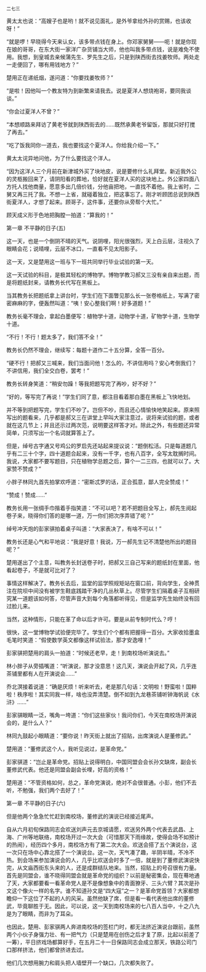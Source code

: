     二七三 

   黄太太也说：“高嫂子也是哟！就不说见面礼，是外爷拿给外孙的赏赐，也该收呀！”

   “就是啰！早晓得今天来认女，该多带点钱在身上。你邓家舅舅——呃！就是你现在娘的哥哥，在东大街一家洋广杂货铺当大师，他也叫我多带点钱，说是难免不使用。我想，到皇城去亲候蒲先生、罗先生之后，只是到陕西街去找姜牧师。两处走一走便回了，哪有用钱地方？”

   楚用正在递纸烟，遂问道：“你要找姜牧师？”

   “是啦！因他叫一个教友特为到新繁来请我去。说是夏洋人想烧袍哥，要同我谈谈。”

   “你会过夏洋人不曾？”

   “本想顺路来拜访了黄老爷就到陕西街去的……既然承黄老爷留饭，那就只好打搅了再去。”

   “吃了饭我同你一道去，我也要找这个夏洋人。你给我介绍一下。”

   黄太太诧异地问他，为了什么要找这个洋人。

   “因为这洋人三个月前在新津城外买了块地皮，说是要修什么礼拜堂。新近我外公的灵柩搬回来了，请阴阳看的葬地，恰好就在夏洋人买的这块地上。外公家四面八方托人找他商量，愿意多出几倍价钱，分他亩把地，一直找不着他。我上省时，二舅又再三托了我。不想一上省，就碰着独立，把这事忘了。刚才听顾团总说到陕西街夏洋人，才想了起来。顾哥子，这件事，还要你从旁帮个大忙。”

   顾天成义形于色地把胸膛一拍道：“算我的！”

   第一章 不平静的日子(五)

   这一天，也是一个倒阴不晴的天气。说阴哩，阳光很强烈，天上白云层，注视久了眼睛会花；说晴哩，云层不冰口，一直看不见太阳影子。

   这一天，又是楚用这一班与下一班共同举行毕业试验的第一天。

   这一天试验的科目，是极其轻松的博物学。博物学教习郝又三没有亲自来出题，而是将题纸封来，请教务长代写在黑板上。

   当其教务长把题纸拿上讲台时，学生们在下面瞥见那么长一张卷格纸上，写满了密密麻麻的字，便轰然叫道：“咦！安心整我们啊！好多道题！”

   教务长毫不理会，拿起白墨便写：植物学十道，动物学十道，矿物学十道，生物学十道。

   “不行！不行！题太多了，我们答不全！”

   教务长仍然不理会，继续写：每题十道作二十五分算，全答一百分。

   “硬不行！把郝又三喊来，我们当面问他！怎么的，不讲信用吗？安心考倒我们？不讲信用，我们全交白卷，罢考！”

   教务长转身笑道：“稍安勿躁！等我把题写完了再吵，好不好？”

   “好的，等写完了再说！”学生们同了意，都注目看着那白墨在黑板上飞快地划。

   并不等到把题写完，学生们不吵了。岂但不吵，而且还心情愉快地笑起来。原来照写出的题看来，几乎都是郝又三在讲堂上早叫大家注意过，说将来试验的题，或者就在这几节上；并且还示过两次范，说明要这样答才对。除此之外，有些题还异常简单，只须写出一个名词就算答上了。

   但是，绰号古字通又号鸡公的罗启先还站起来提议说：“题倒松活。只是每道题几乎有二三十个字，四十道题合起来，没有一千字，也有八百字，全写太耽搁时间。我说，大家都不要写题目，只在植物学总题之后，算个一二三四，也就可以了。大家赞不赞成？”

   小胖子林同九首先拍掌欢呼道：“密斯忒罗的话，正合孤意，鄙人完全赞成！”

   “赞成！赞成……”

   教务长用一张绸手巾揩着手指笑道：“不可以吧？若不把题目全写上，郝先生阅起卷子来，晓得你们答的是哪一道，万一你们把次序弄错了呢？”

   绰号冲天炮的彭家骐拍着桌子叫道：“大家表决了，有啥不可以！”

   教务长还是心气和平地说：“我是好意！我说，万一郝先生记不清楚他所出的题目呢？”

   楚用遂出了个主意，叫教务长封送卷子时，把郝又三自己写来的题纸封在里面，他看起卷子，不是就可比对了？

   事情这样解决了。教务长去后，监堂的监学照规矩站在窗口前，背向学生，全神贯注在院坝中间没有被学生鞋底践踏干净的几丛秋草上。尽管学生们隔着桌子互相研究某一道题该如何答，尽管声音大到每个角落都听得见，但是监学先生始终没有回过脸儿来。

   当然，这种情形，只能在革了命以后才许可。要是从前专制时代么？哼！

   很快，这一堂博物学试验便完毕了。学生们个个都有把握得一百分。大家收拾墨盒毛笔时笑道：“假使数学英文都像这样试验法，那才安逸哩！”

   彭家骐把楚用的肩头一拍道：“时候还老早，走！到南校场听演说去。”

   林小胖子从旁插嘴道：“听演说，那才没意思！这几天，演说会开起了风，几乎连茶铺里都有人在开演说会……”

   乔北溟接着说道：“确是厌烦！听来听去，老是那几句话：文明啦！野蛮啦！国粹啦！秩序啦！其实同我一样，啥也没弄清楚。倒不如到九龙巷茶铺听钟海帆说《水浒》……”

   彭家骐眼睛一泛，嘴角一垮道：“你们这些家伙！我问你们，今天在南校场开演说会的，是什么人？”

   林同九鼓起小眼睛道：“要你说！昨天街上就出了招贴，出席演说人是董修武。”

   楚用道：“董修武这个人，我听见说过，是革命党。”

   彭家骐道：“岂止是革命党。招贴上说得明白，中国同盟会会长孙文缺席，副会长董修武代表。他还是同盟会副会长哩，好高的资格！”

   楚用道：“不管资格如何，总之，革命党演说，绝对不会很普通。小彭，他们不去听，不勉强，我们两个去好了！”

   第一章 不平静的日子(六)

   但是他两个急急忙忙赶到南校场，董修武的演说已经接近尾声。

   自从六月初旬保路同志会欢送刘声元去京城请愿，欢送另外两个代表去武昌、上海、广州等地联络，南校场开过一次大会（可惜那天下雨缘故，使得会场不如预计的热闹），经历四个多月，南校场方有了第二次大会。欢送会搭了五个演说台，这一次只在场中心靠北搭了一个演说台。这一次，天气凑了趣，半阴半晴，不冷不热。到会场来参加演说会的人，几乎比欢送会时多了一倍，就是到了董修武演说快完，从文庙西街东头来的人，还是成群结队地来。当然，招贴上的号召很有力量。首先是同盟会，谁不晓得同盟会就是革命党的组织？以前是秘密集会，现在蓦地通了天，大家都要看一看革命党人是不是像想象中的青面獠牙、三头六臂？其次是孙文这个像火一样的名字。谁不知道孙文是“四大寇”之一？是革命党首领？大家都想瞻仰一下这位了不起的人的风采。虽然他缺了席，但是看一看代表他出席的董修武，毕竟聊胜于无。因此，可以说，这一天到南校场来的七八百人当中，十之八九是为了眼睛，而非为了耳朵。

   也因此，楚用、彭家骐两人奔进南校场的签栏门时，都无法挤近演说台跟前，虽然两个小伙子身强力壮、有一把气力（只是楚用在创伤之后才复了原，比起以前差了一筹），平日挤戏场都算好手，在五月二十一日保路同志会成立那天，铁路公司门口那样挤法，他们都曾挤进去过。

   他们几次想用腕力和肩头把人墙壁开一个缺口，几次都失败了。

